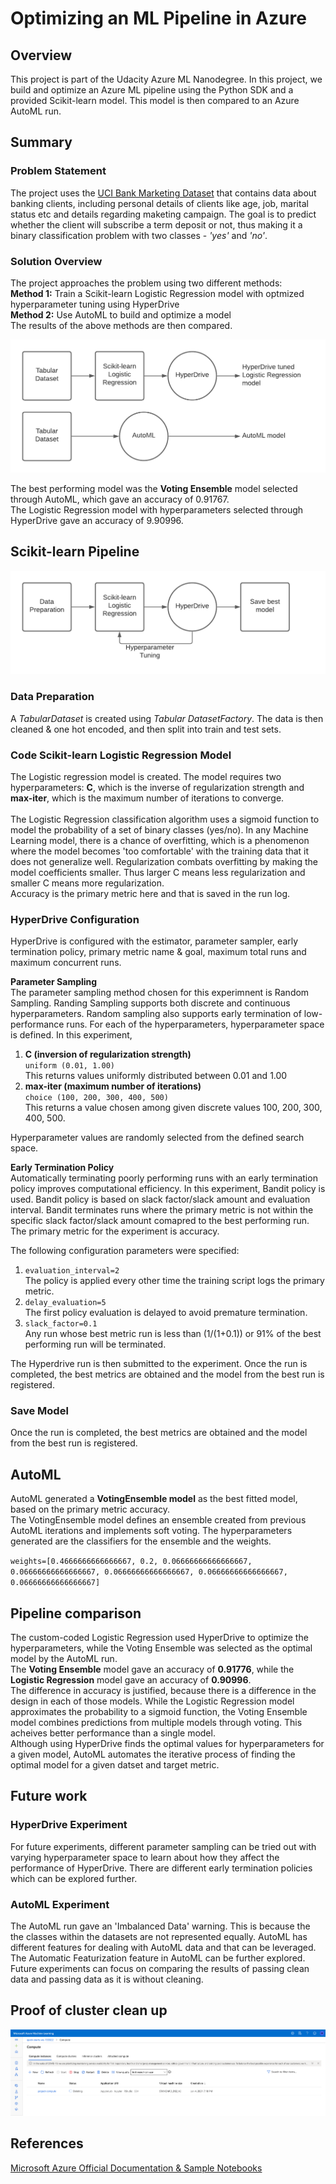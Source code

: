 # Optimizing an ML Pipeline in Azure

## Overview
This project is part of the Udacity Azure ML Nanodegree.
In this project, we build and optimize an Azure ML pipeline using the Python SDK and a provided Scikit-learn model.
This model is then compared to an Azure AutoML run.

## Summary

### **Problem Statement**
The project uses the [UCI Bank Marketing Dataset](https://archive.ics.uci.edu/ml/datasets/Bank+Marketing) that contains data about banking clients, including personal details of clients like age, job, marital status etc and details regarding maketing campaign.
The goal is to predict whether the client will subscribe a term deposit or not, thus making it a binary classification problem with two classes - *'yes'* and *'no'*.


### **Solution Overview**
The project approaches the problem using two different methods: <br>
**Method 1:** Train a Scikit-learn Logistic Regression model with optmized hyperparameter tuning using HyperDrive<br>
**Method 2:** Use AutoML to build and optimize a model<br>
The results of the above methods are then compared.<br>

![project-overview](./images/project-overview.png)

The best performing model was the **Voting Ensemble** model selected through AutoML, which gave an accuracy of 0.91767. <br> 
The Logistic Regression model with hyperparameters selected through HyperDrive gave an accuracy of 9.90996. <br>


## Scikit-learn Pipeline

![scikit-learn pipeline](./images/LR-pipeline.png)

### **Data Preparation**
A *TabularDataset* is created using *Tabular DatasetFactory*. The data is then cleaned & one hot encoded, and then split into train and test sets. 

### **Code Scikit-learn Logistic Regression Model** 
The Logistic regression model is created. The model requires two hyperparameters: **C**, which is the inverse of regularization strength and **max-iter**, which is the maximum number of iterations to converge.<br><br>The Logistic Regression classification algorithm uses a sigmoid function to model the probability of a set of binary classes (yes/no). In any Machine Learning model, there is a chance of overfitting, which is a phenomenon where the model becomes 'too comfortable' with the training data that it does not generalize well. Regularization combats overfitting by making the model coefficients smaller. Thus larger C means less regularization and smaller C means more regularization. <br>
Accuracy is the primary metric here and that is saved in the run log.

### **HyperDrive Configuration** 
HyperDrive is configured with the estimator, parameter sampler, early termination policy, primary metric name & goal, maximum total runs and maximum concurrent runs.  <br>

**Parameter Sampling**<br>
The parameter sampling method chosen for this experimnent is Random Sampling. Randing Sampling supports both discrete and continuous hyperparameters. 
Random sampling also supports early termination of low-performance runs. For each of the hyperparameters, hyperparameter space is defined. In this experiment,
1. **C (inversion of regularization strength)** <br>
    `uniform (0.01, 1.00)`<br>
    This returns values uniformly distributed between 0.01 and 1.00
2. **max-iter (maximum number of iterations)** <br>
    `choice (100, 200, 300, 400, 500)` <br>
    This returns a value chosen among given discrete values 100, 200, 300, 400, 500. <br>

Hyperparameter values are randomly selected from the defined search space.

**Early Termination Policy** <br>
Automatically terminating poorly performing runs with an early termination policy improves computational efficiency.
In this experiment, Bandit policy is used. Bandit policy is based on slack factor/slack amount and evaluation interval. Bandit terminates runs where the primary metric is not within the specific slack factor/slack amount comapred to the best performing run. 
The primary metric for the experiment is accuracy.

The following configuration parameters were specified:
1. `evaluation_interval=2`<br>
    The policy is applied every other time the training script logs the primary metric.
2. `delay_evaluation=5`<br>
    The first policy evaluation is delayed to avoid premature termination.
3. `slack_factor=0.1`<br>
    Any run whose best metric run is less than (1/(1+0.1)) or 91% of the best performing run will be terminated. 

The Hyperdrive run is then submitted to the experiment. Once the run is completed, the best metrics are obtained and the model from the best run is registered.

### **Save Model** 
Once the run is completed, the best metrics are obtained and the model from the best run is registered.


## AutoML

AutoML generated a **VotingEnsemble model** as the best fitted model, based on the primary metric accuracy.<br>
The VotingEnsemble model defines an ensemble created from previous AutoML iterations and implements soft voting. The hyperparameters generated are the classifiers for the ensemble and the weights. 

`weights=[0.4666666666666667, 0.2, 0.06666666666666667, 0.06666666666666667, 0.06666666666666667, 0.06666666666666667, 0.06666666666666667]`
                                                        
                                                                                                      

## Pipeline comparison

The custom-coded Logistic Regression used HyperDrive to optimize the hyperparameters, while the Voting Ensemble was selected as the optimal model by the AutoML run. <br>
The **Voting Ensemble** model gave an accuracy of **0.91776**, while the **Logistic Regression** model gave an accuracy of **0.90996**.<br>
The difference in accuracy is justified, because there is a difference in the design in each of those models. While the Logistic Regression model approximates the probability to a sigmoid function, the Voting Ensemble model combines predictions from multiple models through voting. This acheives better performance than a single model. <br>
Although using HyperDrive finds the optimal values for hyperparameters for a given model, AutoML automates the iterative process of finding the optimal model for a given datset and target metric.

## Future work

### HyperDrive Experiment
For future experiments, different parameter sampling can be tried out with varying hyperparameter space to learn about how they affect the performance of HyperDrive. There are different early termination policies which can be explored further.

### AutoML Experiment
The AutoML run gave an 'Imbalanced Data' warning. This is because the the classes within the datasets are not represented equally. AutoML has different features for dealing with AutoML data and that can be leveraged. 
The Automatic Featurization feature in AutoML can be further explored. Future experiments can focus on comparing the results of passing clean data and passing data as it is without cleaning. 

## Proof of cluster clean up
![scikit-learn pipeline](./images/compute-cleanup.png)

## References
[Microsoft Azure Official Documentation & Sample Notebooks](https://docs.microsoft.com/en-us/azure/machine-learning/)
